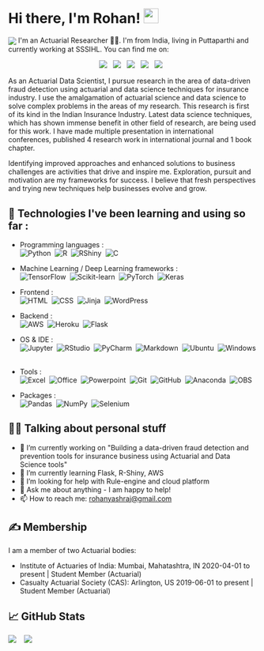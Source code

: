 # Hi there, I'm Rohan! <img src="https://raw.githubusercontent.com/MartinHeinz/MartinHeinz/master/wave.gif" width="30px">
<img src="https://camo.githubusercontent.com/992babdffd8c74a1502de375fbdf7e4d54773242/68747470733a2f2f6d656469612e67697068792e636f6d2f6d656469612f53576f536b4e36447854737a71494b4571762f67697068792e676966" align='center'>
<!-- 
I'm Rohan 👨‍💻 & I'm a actuarial researcher. I'm from India, living in Puttaparthi and currently working at SSSIHL. You can find me on [![Twitter][1.2]][1],  or on [![LinkedIn][3.2]][3].
-->
I'm an Actuarial Researcher 👨‍💻. I'm from India, living in Puttaparthi and currently working at SSSIHL. You can find me on:

<p align='center'>
    <a href="https://www.linkedin.com/in/rohanyashraj/">
        <img src="https://img.shields.io/badge/LinkedIn-0077B5?&style=for-the-badge&logo=linkedin&logoColor=white" /></a>&nbsp;&nbsp;
    <a href="https://www.researchgate.net/profile/Rohan_Gupta54">
        <img src="https://img.shields.io/badge/ResearchGate-00CCBB?style=for-the-badge&logo=researchgate&logoColor=white" /></a>&nbsp;&nbsp;
    <a href="https://orcid.org/0000-0003-2404-8036">
        <img src="https://img.shields.io/badge/ORCID-A6CE39?style=for-the-badge&logo=orcid&logoColor=white" /></a>&nbsp;&nbsp;
    <a href="https://www.instagram.com/rohanyashraj/">
        <img src="https://img.shields.io/badge/instagram-E4405F?&style=for-the-badge&logo=instagram&logoColor=white" /></a>&nbsp;&nbsp;
    <a href="https://www.facebook.com/rohanyashraj/">
        <img src="https://img.shields.io/badge/Facebook-1877F2?style=for-the-badge&logo=facebook&logoColor=white" /></a>&nbsp;&nbsp;
</p>

As an Actuarial Data Scientist, I pursue research in the area of data-driven fraud detection using actuarial and data science techniques for insurance industry. I use the amalgamation of actuarial science and data science to solve complex problems in the areas of my research. This research is first of its kind in the Indian Insurance Industry. Latest data science techniques, which has shown immense benefit in other field of research, are being used for this work. I have made multiple presentation in international conferences, published 4 research work in international journal and 1 book chapter.

Identifying improved approaches and enhanced solutions to business challenges are activities that drive and inspire me. Exploration, pursuit and motivation are my frameworks for success. I believe that fresh perspectives and trying new techniques help businesses evolve and grow.

## 🔧 Technologies I've been learning and using so far :
- Programming languages : <br />
    ![Python](https://img.shields.io/badge/Python-3776AB?logo=python&logoColor=white)&nbsp;
    ![R](https://img.shields.io/badge/R-276DC3?logo=r&logoColor=white)&nbsp;
    ![RShiny](https://img.shields.io/badge/R_Shiny-13B5EA?logo=r&logoColor=white)&nbsp;
    ![C](https://img.shields.io/badge/C-A8B9CC?logo=c&logoColor=white)&nbsp;
    
- Machine Learning / Deep Learning frameworks : <br />
    ![TensorFlow](https://img.shields.io/badge/TensorFlow-FF6F00?logo=TensorFlow&logoColor=white)&nbsp;
    ![Scikit-learn](http://img.shields.io/badge/scikit--learn-F7931E?logo=scikit-learn&logoColor=white)&nbsp;
    ![PyTorch](http://img.shields.io/badge/PyTorch-EE4C2C?logo=pytorch&logoColor=white)&nbsp;
    ![Keras](https://img.shields.io/badge/Keras-D00000?logo=Keras&logoColor=white)&nbsp;
    
- Frontend : <br />
    ![HTML](https://img.shields.io/badge/HTML-E34F26?logo=html5&logoColor=white)&nbsp;
    ![CSS](https://img.shields.io/badge/CSS-1572B6?logo=css3&logoColor=white)&nbsp;
    ![Jinja](https://img.shields.io/badge/Jinja-B41717?logo=jinja&logoColor=white)&nbsp;
    ![WordPress](https://img.shields.io/badge/WordPress-21759B?logo=wordpress&logoColor=white)&nbsp;

- Backend : <br />
    ![AWS](https://img.shields.io/badge/Amazon_AWS-232F3E?logo=amazon-aws&logoColor=white)&nbsp;
    ![Heroku](https://img.shields.io/badge/Heroku-430098?logo=heroku&logoColor=white)&nbsp;
    ![Flask](https://img.shields.io/badge/Flask-000000?logo=flask&logoColor=white)&nbsp;
    
- OS & IDE : <br />
    ![Jupyter](https://img.shields.io/badge/Jupyter-333333?logo=Jupyter)&nbsp;
    ![RStudio](https://img.shields.io/badge/RStudio-75AADB?logo=rstudio&logoColor=white)&nbsp;
    ![PyCharm](https://img.shields.io/badge/PyCharm-000000?logo=pycharm&logoColor=white)&nbsp;
    ![Markdown](https://img.shields.io/badge/Markdown-333333?logo=markdown&logoColor=white)&nbsp;
    ![Ubuntu](https://img.shields.io/badge/Ubuntu-333333?logo=Ubuntu)&nbsp;
    ![Windows](https://img.shields.io/badge/Windows-333333?logo=Windows&logoColor=white)&nbsp;
    
- Tools : <br />
    ![Excel](https://img.shields.io/badge/MS_Excel-217346?logo=microsoft-excel&logoColor=white)&nbsp;
    ![Office](https://img.shields.io/badge/MS_Office-D83B01?logo=microsoft-office&logoColor=white)&nbsp;
    ![Powerpoint](https://img.shields.io/badge/MS_PowerPoint-B7472A?logo=microsoft-powerpoint&logoColor=white)&nbsp;
    ![Git](https://img.shields.io/badge/Git-05122A?logo=git)&nbsp;
    ![GitHub](https://img.shields.io/badge/GitHub-05122A?logo=github&logoColor=white)&nbsp;
    ![Anaconda](https://img.shields.io/badge/Anaconda-333333?logo=Anaconda)&nbsp;
    ![OBS](https://img.shields.io/badge/OBS_Studio-302E31?logo=obs-studio&logoColor=white)&nbsp;

- Packages : <br />
    ![Pandas](https://img.shields.io/badge/pandas-150458?logo=pandas&logoColor=white)&nbsp;
    ![NumPy](https://img.shields.io/badge/NumPy-013243?logo=numpy&logoColor=white)&nbsp;
    ![Selenium](https://img.shields.io/badge/Selenium-43B02A?logo=selenium&logoColor=white)&nbsp;

## 🤷‍♂️ Talking about personal stuff

- 🔭 I’m currently working on "Building a data-driven fraud detection and prevention tools for insurance business using Actuarial and Data Science tools"
- 🌱 I’m currently learning Flask, R-Shiny, AWS
- 🤔 I’m looking for help with Rule-engine and cloud platform
- 💬 Ask me about anything - I am happy to help!
- 📫 How to reach me: rohanyashraj@gmail.com

## &#x270d; Membership

I am a member of two Actuarial bodies:
- Institute of Actuaries of India: Mumbai, Mahatashtra, IN
2020-04-01 to present | Student Member (Actuarial)
- Casualty Actuarial Society (CAS): Arlington, US
2019-06-01 to present | Student Member (Actuarial)

## &#x1f4c8; GitHub Stats

<div>
    <img align="top" src="https://github-readme-stats.vercel.app/api/top-langs/?username=RohanYashraj&layout=compact" />&nbsp;&nbsp;&nbsp;
    <img align="top" src="https://github-readme-stats.vercel.app/api?username=RohanYashraj&count_private=true&show_icons=true&theme=default&hide_rank=true&disable_animations=true&custom_title=Stats" />&nbsp;&nbsp;
</div>

<!-- Resources -->
<!-- Icons: https://simpleicons.org/ -->
<!-- GitHub Stats: https://github.com/anuraghazra/github-readme-stats -->
<!-- Emojis: https://emojipedia.org/emoji/ -->
<!-- HTML Emojis: https://www.fileformat.info/index.htm -->
<!-- Shields: https://shields.io/ -->
<!-- Awesome GitHub Profile README: https://github.com/abhisheknaiidu/awesome-github-profile-readme -->
